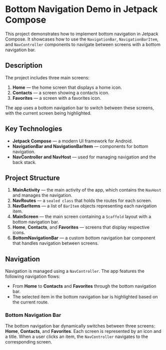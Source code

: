 # Bottom Navigation Demo in Jetpack Compose

This project demonstrates how to implement bottom navigation in Jetpack Compose. It showcases how to use the `NavigationBar`, `NavigationBarItem`, and `NavController` components to navigate between screens with a bottom navigation bar.

## Description

The project includes three main screens:
1. **Home** — the home screen that displays a home icon.
2. **Contacts** — a screen showing a contacts icon.
3. **Favorites** — a screen with a favorites icon.

The app uses a bottom navigation bar to switch between these screens, with the current screen being highlighted.

## Key Technologies

- **Jetpack Compose** — a modern UI framework for Android.
- **NavigationBar and NavigationBarItem** — components for bottom navigation.
- **NavController and NavHost** — used for managing navigation and the back stack.

## Project Structure

1. **MainActivity** — the main activity of the app, which contains the `NavHost` and manages the navigation.
2. **NavRoutes** — a `sealed class` that holds the routes for each screen.
3. **NavBarItems** — a list of `BarItem` objects representing each navigation item.
4. **MainScreen** — the main screen containing a `Scaffold` layout with a bottom navigation bar.
5. **Home**, **Contacts**, and **Favorites** — screens that display respective icons.
6. **BottomNavigationBar** — a custom bottom navigation bar component that handles navigation between screens.

## Navigation

Navigation is managed using a `NavController`. The app features the following navigation flows:
- From **Home** to **Contacts** and **Favorites** through the bottom navigation bar.
- The selected item in the bottom navigation bar is highlighted based on the current route.

### Bottom Navigation Bar

The bottom navigation bar dynamically switches between three screens: **Home**, **Contacts**, and **Favorites**. Each screen is represented by an icon and a title. When a user clicks an item, the `NavController` navigates to the corresponding screen.
